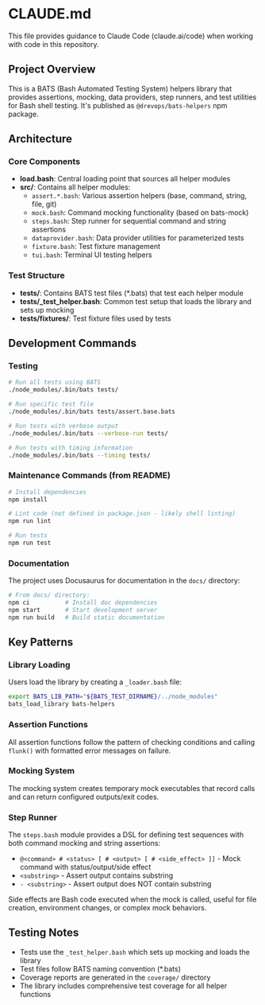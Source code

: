 # CLAUDE.md

This file provides guidance to Claude Code (claude.ai/code) when working with code in this repository.

## Project Overview

This is a BATS (Bash Automated Testing System) helpers library that provides assertions, mocking, data providers, step runners, and test utilities for Bash shell testing. It's published as `@drevops/bats-helpers` npm package.

## Architecture

### Core Components

- **load.bash**: Central loading point that sources all helper modules
- **src/**: Contains all helper modules:
  - `assert.*.bash`: Various assertion helpers (base, command, string, file, git)
  - `mock.bash`: Command mocking functionality (based on bats-mock)
  - `steps.bash`: Step runner for sequential command and string assertions
  - `dataprovider.bash`: Data provider utilities for parameterized tests
  - `fixture.bash`: Test fixture management
  - `tui.bash`: Terminal UI testing helpers

### Test Structure

- **tests/**: Contains BATS test files (*.bats) that test each helper module
- **tests/_test_helper.bash**: Common test setup that loads the library and sets up mocking
- **tests/fixtures/**: Test fixture files used by tests

## Development Commands

### Testing
```bash
# Run all tests using BATS
./node_modules/.bin/bats tests/

# Run specific test file
./node_modules/.bin/bats tests/assert.base.bats

# Run tests with verbose output
./node_modules/.bin/bats --verbose-run tests/

# Run tests with timing information
./node_modules/.bin/bats --timing tests/
```

### Maintenance Commands (from README)
```bash
# Install dependencies
npm install

# Lint code (not defined in package.json - likely shell linting)
npm run lint

# Run tests
npm run test
```

### Documentation
The project uses Docusaurus for documentation in the `docs/` directory:
```bash
# From docs/ directory:
npm ci          # Install doc dependencies
npm start       # Start development server
npm run build   # Build static documentation
```

## Key Patterns

### Library Loading
Users load the library by creating a `_loader.bash` file:
```bash
export BATS_LIB_PATH="${BATS_TEST_DIRNAME}/../node_modules"
bats_load_library bats-helpers
```

### Assertion Functions
All assertion functions follow the pattern of checking conditions and calling `flunk()` with formatted error messages on failure.

### Mocking System
The mocking system creates temporary mock executables that record calls and can return configured outputs/exit codes.

### Step Runner
The `steps.bash` module provides a DSL for defining test sequences with both command mocking and string assertions:
- `@<command> # <status> [ # <output> [ # <side_effect> ]]` - Mock command with status/output/side effect
- `<substring>` - Assert output contains substring  
- `- <substring>` - Assert output does NOT contain substring

Side effects are Bash code executed when the mock is called, useful for file creation, environment changes, or complex mock behaviors.

## Testing Notes

- Tests use the `_test_helper.bash` which sets up mocking and loads the library
- Test files follow BATS naming convention (*.bats)
- Coverage reports are generated in the `coverage/` directory
- The library includes comprehensive test coverage for all helper functions